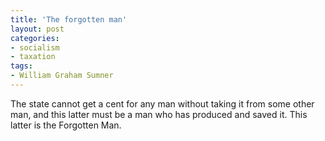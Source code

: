 ```yaml
---
title: 'The forgotten man'
layout: post
categories:
- socialism
- taxation
tags:
- William Graham Sumner
---
```


The state cannot get a cent for any man without taking it from some other man, and this latter must be a man who has produced and saved it. This latter is the Forgotten Man.

